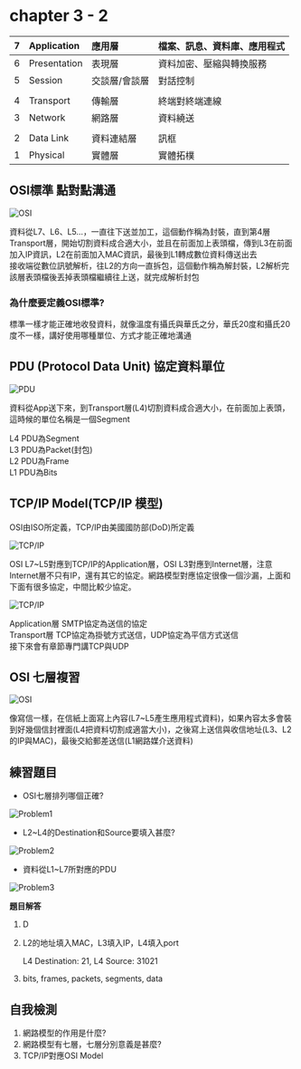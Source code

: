 # chapter 3 - 2

| 7 | Application | 應用層 | 檔案、訊息、資料庫、應用程式 |
| :--- | :--- | :--- | :--- |
| 6 | Presentation | 表現層 | 資料加密、壓縮與轉換服務 |
| 5 | Session | 交談層/會談層 | 對話控制 |
|  |  |  |  |
| 4 | Transport | 傳輸層 | 終端對終端連線 |
| 3 | Network | 網路層 | 資料繞送 |
|  |  |  |  |
| 2 | Data Link | 資料連結層 | 訊框 |
| 1 | Physical | 實體層 | 實體拓樸 |

## OSI標準 點對點溝通

 

![OSI](../.gitbook/assets/osi.jpg)

資料從L7、L6、L5...，一直往下送並加工，這個動作稱為封裝，直到第4層Transport層，開始切割資料成合適大小，並且在前面加上表頭檔，傳到L3在前面加入IP資訊，L2在前面加入MAC資訊，最後到L1轉成數位資料傳送出去  
 接收端從數位訊號解析，往L2的方向一直拆包，這個動作稱為解封裝，L2解析完該層表頭檔後丟掉表頭檔繼續往上送，就完成解析封包

### 為什麼要定義OSI標準?

標準一樣才能正確地收發資料，就像溫度有攝氏與華氏之分，華氏20度和攝氏20度不一樣，講好使用哪種單位、方式才能正確地溝通

## PDU \(Protocol Data Unit\) 協定資料單位

 

![PDU](../.gitbook/assets/pdu.jpg)

資料從App送下來，到Transport層\(L4\)切割資料成合適大小，在前面加上表頭，這時候的單位名稱是一個Segment

L4 PDU為Segment  
 L3 PDU為Packet\(封包\)  
 L2 PDU為Frame  
 L1 PDU為Bits  


## TCP/IP Model\(TCP/IP 模型\)

OSI由ISO所定義，TCP/IP由美國國防部\(DoD\)所定義  

![TCP/IP](../.gitbook/assets/tcpip.jpg)

OSI L7~L5對應到TCP/IP的Application層，OSI L3對應到Internet層，注意Internet層不只有IP，還有其它的協定。網路模型對應協定很像一個沙漏，上面和下面有很多協定，中間比較少協定。

 

![TCP/IP](../.gitbook/assets/tcpip2.jpg)

Application層 SMTP協定為送信的協定  
 Transport層 TCP協定為掛號方式送信，UDP協定為平信方式送信  
 接下來會有章節專門講TCP與UDP

## OSI 七層複習

 

![OSI](../.gitbook/assets/osi2.jpg)

像寫信一樣，在信紙上面寫上內容\(L7~L5產生應用程式資料\)，如果內容太多會裝到好幾個信封裡面\(L4把資料切割成適當大小\)，之後寫上送信與收信地址\(L3、L2的IP與MAC\)，最後交給郵差送信\(L1網路媒介送資料\)

## 練習題目

* OSI七層排列哪個正確?

![Problem1](../.gitbook/assets/problem1%20%281%29.jpg)

* L2~L4的Destination和Source要填入甚麼?

![Problem2](../.gitbook/assets/problem2%20%281%29.jpg)

* 資料從L1~L7所對應的PDU

![Problem3](../.gitbook/assets/problem3%20%281%29.jpg)

**題目解答**

1. D
2. L2的地址填入MAC，L3填入IP，L4填入port  


   L4 Destination: 21, L4 Source: 31021

3. bits, frames, packets, segments, data

## 自我檢測

1. 網路模型的作用是什麼?
2. 網路模型有七層，七層分別意義是甚麼?
3. TCP/IP對應OSI Model

